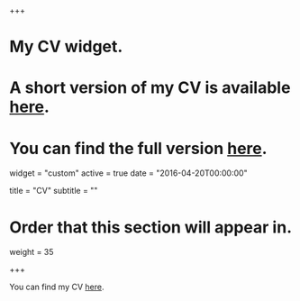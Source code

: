 +++
# My CV widget.
# A short version of my CV is available [here](https://www.kuryatnikova.com/files/Kuryatnikova_CV_ind_papers.pdf).
# You can find the full version [here](https://www.kuryatnikova.com/files/Kuryatnikova_CV_acd.pdf).
widget = "custom"
active = true
date = "2016-04-20T00:00:00"

title = "CV"
subtitle = ""

# Order that this section will appear in.
weight = 35


+++

You can find my CV [here](https://www.kuryatnikova.com/files/Kuryatnikova_CV_acd.pdf).

